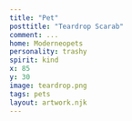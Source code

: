 ```yaml
---
title: "Pet"
posttitle: "Teardrop Scarab"
comment: ...
home: Moderneopets
personality: trashy
spirit: kind
x: 85
y: 30
image: teardrop.png
tags: pets
layout: artwork.njk
---
```



